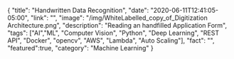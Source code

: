 {
"title": "Handwritten Data Recognition",
"date": "2020-06-11T12:41:05-05:00",
"link": "",
"image": "/img/WhiteLabelled_copy_of_Digitization Architecture.png",
"description": "Reading an handfilled Application Form",
"tags": ["AI","ML", "Computer Vision", "Python", "Deep Learning", "REST API", "Docker", "opencv", "AWS", "Lambda", "Auto Scaling"],
"fact": "",
"featured":true,
"category": "Machine Learning"
}
